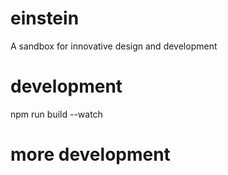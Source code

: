 # einstein
A sandbox for innovative design and development

# development

npm run build --watch

# more development